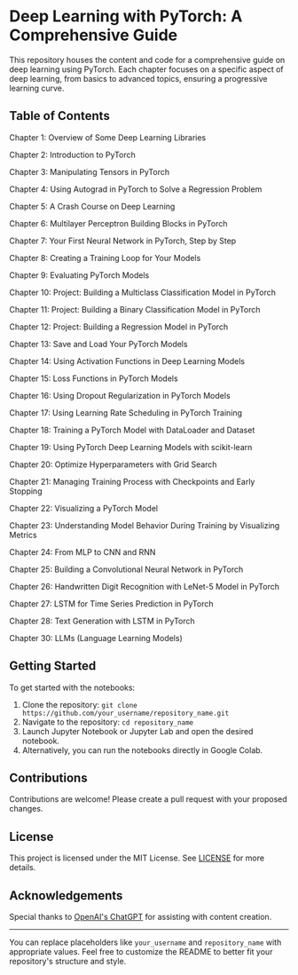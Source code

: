 # Deep Learning with PyTorch: A Comprehensive Guide

This repository houses the content and code for a comprehensive guide on deep learning using PyTorch. Each chapter focuses on a specific aspect of deep learning, from basics to advanced topics, ensuring a progressive learning curve.

## Table of Contents

Chapter 1: Overview of Some Deep Learning Libraries

Chapter 2: Introduction to PyTorch

Chapter 3: Manipulating Tensors in PyTorch

Chapter 4: Using Autograd in PyTorch to Solve a Regression Problem

Chapter 5: A Crash Course on Deep Learning

Chapter 6: Multilayer Perceptron Building Blocks in PyTorch

Chapter 7: Your First Neural Network in PyTorch, Step by Step

Chapter 8: Creating a Training Loop for Your Models

Chapter 9: Evaluating PyTorch Models

Chapter 10: Project: Building a Multiclass Classification Model in PyTorch

Chapter 11: Project: Building a Binary Classification Model in PyTorch

Chapter 12: Project: Building a Regression Model in PyTorch

Chapter 13: Save and Load Your PyTorch Models

Chapter 14: Using Activation Functions in Deep Learning Models

Chapter 15: Loss Functions in PyTorch Models

Chapter 16: Using Dropout Regularization in PyTorch Models

Chapter 17: Using Learning Rate Scheduling in PyTorch Training

Chapter 18: Training a PyTorch Model with DataLoader and Dataset

Chapter 19: Using PyTorch Deep Learning Models with scikit-learn

Chapter 20: Optimize Hyperparameters with Grid Search

Chapter 21: Managing Training Process with Checkpoints and Early Stopping

Chapter 22: Visualizing a PyTorch Model

Chapter 23: Understanding Model Behavior During Training by Visualizing Metrics

Chapter 24: From MLP to CNN and RNN

Chapter 25: Building a Convolutional Neural Network in PyTorch

Chapter 26: Handwritten Digit Recognition with LeNet-5 Model in PyTorch

Chapter 27: LSTM for Time Series Prediction in PyTorch

Chapter 28: Text Generation with LSTM in PyTorch

Chapter 30: LLMs (Language Learning Models)


## Getting Started

To get started with the notebooks:

1. Clone the repository: `git clone https://github.com/your_username/repository_name.git`
2. Navigate to the repository: `cd repository_name`
3. Launch Jupyter Notebook or Jupyter Lab and open the desired notebook.
4. Alternatively, you can run the notebooks directly in Google Colab.

## Contributions

Contributions are welcome! Please create a pull request with your proposed changes.

## License

This project is licensed under the MIT License. See [LICENSE](./LICENSE) for more details.

## Acknowledgements

Special thanks to [OpenAI's ChatGPT](https://www.openai.com/chatgpt) for assisting with content creation.

---

You can replace placeholders like `your_username` and `repository_name` with appropriate values. Feel free to customize the README to better fit your repository's structure and style.
